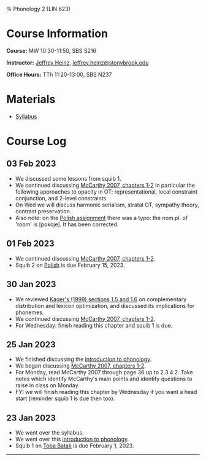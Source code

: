 % Phonology 2 (LIN 623)

# Course Information

**Course:** MW 10:30-11:50, SBS S216

**Instructor:** [Jeffrey Heinz](http://jeffreyheinz.net/), [jeffrey.heinz@stonybrook.edu](mailto:jeffrey.heinz@stonybrook.edu)

**Office Hours:** TTh 11:20-13:00, SBS N237

# Materials

* [Syllabus](materials/phonology-LIN623-23S-Heinz.pdf)

# Course Log


## 03 Feb 2023

* We discussed some lessons from squib 1.
* We continued discussing [McCarthy 2007, chapters
  1-2](materials/McCarthy-Hidden-Generalizations-Ch1-2.pdf) in
  particular the following approaches to opacity in OT:
  representational, local constraint conjunction, and 2-level constraints.
* On Wed we will discuss harmonic serialism, stratal OT, sympathy
  theory, contrast preservation.
* Also note: on the [Polish assignment](materials/HW02-Polish.pdf)
  there was a typo: the nom.pl. of 'room' is [pokoje]. It has been
  corrected.


## 01 Feb 2023

* We continued discussing [McCarthy 2007, chapters
  1-2](materials/McCarthy-Hidden-Generalizations-Ch1-2.pdf).
* Squib 2 on [Polish](materials/HW02-Polish.pdf) is due February 15, 2023.

## 30 Jan 2023
* We reviewed [Kager's (1999) sections 1.5 and 1.6](materials/Kager1999-Ch01.pdf) on complementary
  distribution and lexicon optimization, and discussed its implications
  for phonemes.
* We continued discussing [McCarthy 2007, chapters
  1-2](materials/McCarthy-Hidden-Generalizations-Ch1-2.pdf).
* For Wednesday: finish reading this chapter and squib 1 is due.

## 25 Jan 2023
* We finished discussing the [introduction to phonology](materials/01-intro.pdf).
* We began discussing [McCarthy 2007, chapters 1-2](materials/McCarthy-Hidden-Generalizations-Ch1-2.pdf).
* For Monday, read McCarthy 2007 through page 36 up to 2.3.4.2. Take
  notes which identify McCarthy's main points and identify questions
  to raise in class on Monday.
* FYI we will finish reading this chapter by Wednesday if you want a
  head start (reminder squib 1 is due then too).

## 23 Jan 2023

* We went over the syllabus.
* We went over this [introduction to phonology](materials/01-intro.pdf).
* Squib 1 on [Toba Batak](materials/HW01-TobaBatak.pdf) is due February 1, 2023.

-------------------------------------------------------------------------------
